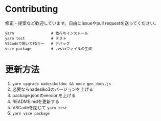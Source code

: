 # Contributing

修正・提案など歓迎しています。自由にissueやpull requestを送ってください。

```shell
yarn                 # 依存のインストール
yarn test            # テスト
VSCodeで開いてF5キー   # デバッグ
vsce package         # .vsixファイルの生成
```

# 更新方法

1. `yarn upgrade nadesiko3doc && node gen_docs.js`
2. 必要ならnadesiko3のバージョンを上げる
3. package.jsonのversionを上げる
4. README.mdを更新する
5. VSCodeを閉じて `yarn test`
6. `yarn vsce package`
